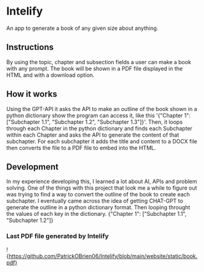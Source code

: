 # Intelify
An app to generate a book of any given size about anything. 

## Instructions

By using the topic, chapter and subsection fields a user can make a book with any prompt. The book will be shown in a PDF file displayed in the HTML and with a download option.

## How it works

Using the GPT-API it asks the API to make an outline of the book shown in a python dictionary show the program can access it, like this '{"Chapter 1": ["Subchapter 1.1", "Subchapter 1.2", "Subchapter 1.3"]}'. Then, it loops through each Chapter in the python dictionary and finds each Subchapter within each Chapter and asks the API to generate the content of that subchapter. For each subchapter it adds the title and content to a DOCX file then converts the file to a PDF file to embed into the HTML.

## Development 

In my experience developing this, I learned a lot about AI, APIs and problem solving. One of the things with this project that look me a while to figure out was trying to find a way to convert the outline of the book to create each subchapter. I eventually came across the idea of getting CHAT-GPT to generate the outline in a python dictionary format. Then looping throught the values of each key in the dictionary. {"Chapter 1": ["Subchapter 1.1", "Subchapter 1.2"]}

### Last PDF file generated by Intelify
!{https://github.com/PatrickOBrien06/Intelify/blob/main/website/static/book.pdf}
